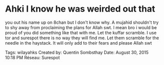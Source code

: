 # Ahki I know he was weirded out that
you out his name up on  8chan but I
don't know why. A mujahid shouldn't
try to shy away from proclaiming the
plans for Allah swt. I mean bro i
would be proud of you did something
like that with me. Let the kuffar
scramble. I use tor and surespot
there is no way they will find me.
Let them scramble for the needle in the
haystack. lt will only add to their fears
and please Allah swt

Tags: wilayahks
Created by: Quentin Sombsthay
Date: August 30, 2015 10:18 PM
Réseau: Surespot